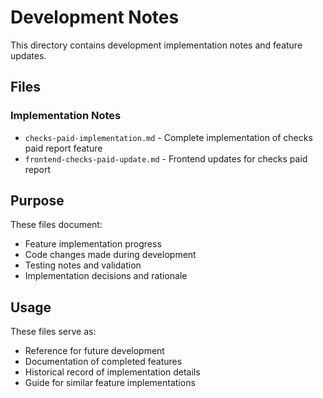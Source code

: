 # Development Notes

This directory contains development implementation notes and feature updates.

## Files

### Implementation Notes
- `checks-paid-implementation.md` - Complete implementation of checks paid report feature
- `frontend-checks-paid-update.md` - Frontend updates for checks paid report

## Purpose

These files document:
- Feature implementation progress
- Code changes made during development
- Testing notes and validation
- Implementation decisions and rationale

## Usage

These files serve as:
- Reference for future development
- Documentation of completed features
- Historical record of implementation details
- Guide for similar feature implementations
